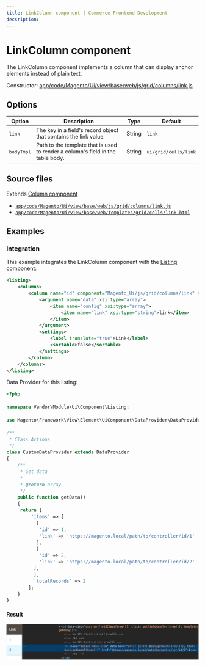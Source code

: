 ```yaml
---
title: LinkColumn component | Commerce Frontend Development
decsription:
---
```


# LinkColumn component

The LinkColumn component implements a column that can display anchor elements instead of plain text.

Constructor: [app/code/Magento/Ui/view/base/web/js/grid/columns/link.js](https://github.com/magento/magento2/blob/2.4/app/code/Magento/Ui/view/base/web/js/grid/columns/link.js)

## Options

| Option | Description | Type | Default |
| --- | --- | --- | --- |
| `link` | The key in a field's record object that contains the link value. | String | `link` |
| `bodyTmpl` | Path to the template that is used to render a column's field in the table body. | String | `ui/grid/cells/link` |

## Source files

Extends [Column component](column.html)

-  [`app/code/Magento/Ui/view/base/web/js/grid/columns/link.js`](https://github.com/magento/magento2/blob/2.4/app/code/Magento/Ui/view/base/web/js/grid/columns/link.js)
-  [`app/code/Magento/Ui/view/base/web/templates/grid/cells/link.html`](https://github.com/magento/magento2/blob/2.4/app/code/Magento/Ui/view/base/web/templates/grid/cells/link.html)

## Examples

### Integration

This example integrates the LinkColumn component with the [Listing](listing-grid.html) component:

```xml
<listing>
    <columns>
        <column name="id" component="Magento_Ui/js/grid/columns/link" sortOrder="10">
            <argument name="data" xsi:type="array">
                <item name="config" xsi:type="array">
                    <item name="link" xsi:type="string">link</item>
                </item>
            </argument>
            <settings>
                <label translate="true">Link</label>
                <sortable>false</sortable>
            </settings>
        </column>
    </columns>
</listing>
```

Data Provider for this listing:

```php
<?php

namespace Vendor\Module\Ui\Component\Listing;

use Magento\Framework\View\Element\UiComponent\DataProvider\DataProvider;

/**
 * Class Actions
 */
class CustomDataProvider extends DataProvider
{
    /**
     * Get data
     *
     * @return array
     */
    public function getData()
    {
     return [
         'items' => [
           [
            'id' => 1,
            'link' => 'https://magento.local/path/to/controller/id/1'
           ],
           [
            'id' => 2,
            'link' => 'https://magento.local/path/to/controller/id/2'
          ],
          ],
          'totalRecords' => 2
        ];
    }
}
```

#### Result

![LinkColumn Component example](../_images/ui-components/ui-linkcolumn-result.png)
